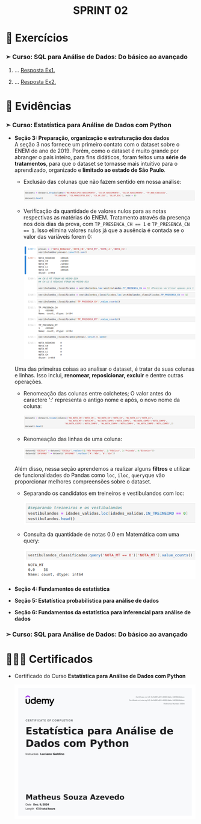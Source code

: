 
<h1 align="center">
    <strong>SPRINT 02</strong>
</h1>

# 📝 Exercícios

###  ➣ Curso: SQL para Análise de Dados: Do básico ao avançado


1. ...
[Resposta Ex1.](exercicios/ex1.txt)


2. ...
[Resposta Ex2.](exercicios/ex2.txt)




# 🔎 Evidências

### ➣ Curso: Estatística para Análise de Dados com Python

- **Seção 3: Preparação, organização e estruturação dos dados**<br>
    A seção 3 nos fornece um primeiro contato com o dataset sobre o ENEM do ano de 2019. Porém, como o dataset é muito grande por abranger o país inteiro, para fins didáticos, foram feitos uma **série de tratamentos**, para que o dataset se tornasse mais intuitivo para o aprendizado, organizado e **limitado ao estado de São Paulo**.
    
    - Exclusão das colunas que não fazem sentido em nossa análise:

        ![Evidência 01](./evidencias/sec03/exclusao_de_colunas.png)
    
    - Verificação da quantidade de valores nulos para as notas respectivas as matérias do ENEM. Tratamento através da presença nos dois dias da prova, com `TP_PRESENCA_CH == 1` e `TP_PRESENCA_CN == 1`. Isso elimina valores nulos já que a ausência é contada se o valor das variáveis forem 0:  
        
        ![Evidência 02](./evidencias/sec03/verificacao_e_tratamento_nulos.png)
        

    Uma das primeiras coisas ao analisar o dataset, é tratar de suas colunas e linhas. Isso inclui, **renomear, reposicionar, excluir** e dentre outras operações.
    - Renomeação das colunas entre colchetes; O valor antes do caractere ':' representa o antigo nome e após, o novo nome da coluna:

        ![Evidência 03](./evidencias/sec03/renomeacao_de_colunas.png)

    - Renomeação das linhas de uma coluna:

        ![Evidência 04](./evidencias/sec03/renomeacao_linhas.png)

    Além disso, nessa seção aprendemos a realizar alguns **filtros** e utilizar de funcionalidades do Pandas como `loc`, `iloc`, `query`que vão proporcionar melhores compreensões sobre o dataset.
    - Separando os candidatos em treineiros e vestibulandos com loc:

        ![Evidência 05](./evidencias/sec03/separacao_treineiros_e_vestibulando.png)
    
    - Consulta da quantidade de notas 0.0 em Matemática com uma query:

        ![Evidência 06](./evidencias/sec03/utilizando_query.png)

- **Seção 4: Fundamentos de estatística**

- **Seção 5: Estatística probabilística para análise de dados**

- **Seção 6: Fundamentos da estatística para inferencial para análise de dados**

###  ➣ Curso: SQL para Análise de Dados: Do básico ao avançado 





# 👨🏼‍🎓 Certificados


- Certificado do Curso **Estatística para Análise de Dados com Python**

    ![Certificado](certificados/estatistica_para_analise_de_dados.jpg)


